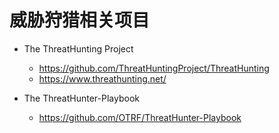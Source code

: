 # 威胁狩猎相关项目

-   The ThreatHunting Project
    -   https://github.com/ThreatHuntingProject/ThreatHunting
    -   https://www.threathunting.net/

-   The ThreatHunter-Playbook
    -   https://github.com/OTRF/ThreatHunter-Playbook

